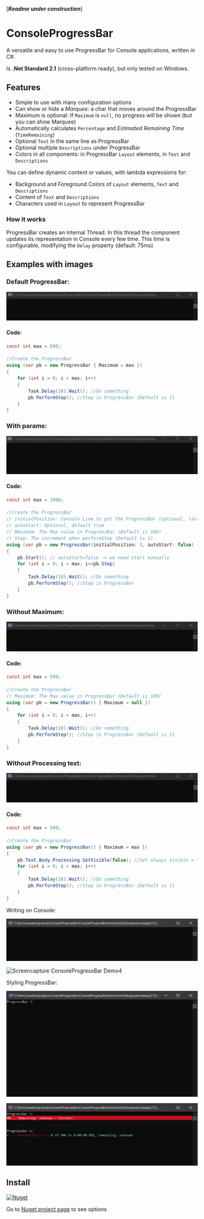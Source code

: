 [***Readme under construction***]

# ConsoleProgressBar
A versatile and easy to use ProgressBar for Console applications, written in C#. 

Is **.Net Standard 2.1** (cross-platform ready), but only tested on Windows.

## Features
* Simple to use with many configuration options
* Can show or hide a *Marquee*: a char that moves around the ProgressBar
* Maximum is optional: If `Maximum` is `null`, no progress will be shown (but you can show Marquee)
* Automatically calculates `Percentage` and *Estimated Remaining Time* (`TimeRemaining`)
* Optional `Text` in the same line as ProgressBar 
* Optional multiple `Descriptions` under ProgressBar
* Colors in all components: in ProgressBar `Layout` elements, in `Text` and `Descriptions`

You can define dynamic content or values, with lambda expressions for:
* Background and Foreground Colors of `Layout` elements, `Text` and `Descriptions`
* Content of `Text` and `Descriptions`
* Characters used in `Layout` to represent ProgressBar

### How it works
ProgressBar creates an internal Thread. In this thread the component updates its representation in Console every few time.
This time is configurable, modifying the ``Delay`` property (default: 75ms)



## Examples with images
### Default ProgressBar:

![Output of Ussage](https://github.com/iluvadev/ConsoleProgressBar/blob/main/docs/img/ProgressBarConsole-Example01.gif)
#### Code:
```csharp
const int max = 500;

//Create the ProgressBar
using (var pb = new ProgressBar { Maximum = max })
{
	for (int i = 0; i < max; i++)
	{
		Task.Delay(10).Wait(); //Do something
		pb.PerformStep(); //Step in ProgressBar (Default is 1)
	}
}
```
### With params:

![Output of Ussage](https://raw.githubusercontent.com/iluvadev/ConsoleProgressBar/main/docs/img/ProgressBarConsole-Example02.gif)
#### Code:
```csharp
const int max = 1000;

//Create the ProgressBar
// initialPosition: Console Line to put the ProgressBar (optional, last Console line is assumed)
// autoStart: Optional, default true
// Maximum: The Max value in ProgressBar (Default is 100)
// Step: The increment when performStep (Default is 1)
using (var pb = new ProgressBar(initialPosition: 3, autoStart: false) { Maximum = max, Step = 2})
{
	pb.Start(); // autoStart=false -> we need start manually
	for (int i = 0; i < max; i+=pb.Step)
	{
		Task.Delay(10).Wait(); //Do something
		pb.PerformStep(); //Step in ProgressBar
	}
}
```
### Without Maximum:
![Output of Ussage](https://raw.githubusercontent.com/iluvadev/ConsoleProgressBar/main/docs/img/ProgressBarConsole-Example03.gif)
#### Code:
```csharp
const int max = 500;

//Create the ProgressBar
// Maximum: The Max value in ProgressBar (Default is 100)
using (var pb = new ProgressBar() { Maximum = null })
{
	for (int i = 0; i < max; i++)
	{
		Task.Delay(10).Wait(); //Do something
		pb.PerformStep(); //Step in ProgressBar (Default is 1)
	}
}
```
### Without Processing text:
![Output of Ussage](https://raw.githubusercontent.com/iluvadev/ConsoleProgressBar/main/docs/img/ProgressBarConsole-Example04.gif)
#### Code:
```csharp
const int max = 500;

//Create the ProgressBar
using (var pb = new ProgressBar() { Maximum = max })
{
	pb.Text.Body.Processing.SetVisible(false); //Set always Visible = false
	for (int i = 0; i < max; i++)
	{
		Task.Delay(10).Wait(); //Do something
		pb.PerformStep(); //Step in ProgressBar (Default is 1)
	}
}
```
Writing on Console:

![Screencapture ConsoleProgressBar Demo3](https://raw.githubusercontent.com/iluvadev/ConsoleProgressBar/main/docs/img/ProgressBarConsole-Demo3.gif)

![Screencapture ConsoleProgressBar Demo4](https://raw.githubusercontent.com/iluvadev/ConsoleProgressBar/main/docs/img/ProgressBarConsole-Demo4.gif)

Styling ProgressBar:

![Screencapture ConsoleProgressBar Demo](https://raw.githubusercontent.com/iluvadev/ConsoleProgressBar/main/docs/img/ProgressBarConsole-Demo.gif)

![Screencapture ConsoleProgressBar Demo2](https://raw.githubusercontent.com/iluvadev/ConsoleProgressBar/main/docs/img/ProgressBarConsole-Demo2.gif)


## Install
[![Nuget](https://img.shields.io/nuget/v/iluvadev.ConsoleProgressBar?style=plastic)](https://www.nuget.org/packages/iluvadev.ConsoleProgressBar/)

Go to [Nuget project page](https://www.nuget.org/packages/iluvadev.ConsoleProgressBar/) to see options


